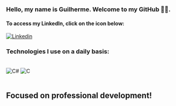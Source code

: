 ### Hello, my name is Guilherme. Welcome to my GitHub 👋🏾. 

#### To access my LinkedIn, click on the icon below:
[![Linkedin](https://img.shields.io/badge/LinkedIn-0077B5?style=for-the-badge&logo=linkedin&logoColor=white)](https://www.linkedin.com/in/guilhermeeso/)

### Technologies I use on a daily basis:

<div style = "display: inline_block"><br/>
<img align= "center" alt= "C#" src="https://img.shields.io/badge/C%23-239120?style=for-the-badge&logo=c-sharp&logoColor=white"/>
<img align= "center" alt= "C" src="https://img.shields.io/badge/C-00599C?style=for-the-badge&logo=c&logoColor=white"/>
</div><br/>

## Focused on professional development!
